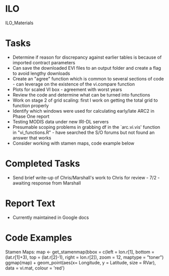 ILO
===

ILO_Materials


Tasks 
=== 
* Determine if reason for discrepancy against earlier tables is because of imported contract parameters 
* Can save the downloaded EVI files to an output folder and create a flag to avoid lengthy downloads 
* Create an "agree" function which is common to several sections of code - can leverage on the existence of the vi.compare function 
* Plots for scaled VI box - agreement with worst years 
* Review the code and determine what can be turned into functions 
* Work on stage 2 of grid scaling: first I work on getting the total grid to function properly
* Identify which windows were used for calculating early/late ARC2 in Phase One report 
* Testing MODIS data under new IRI-DL servers
* Presumable scoping problems in grabbing df in the `arc.vi.vis' function in "vi_functions.R" - have searched the S/O forums but not found an answer that works
* Consider working with stamen maps, code example below 


Completed Tasks
=== 
* Send brief write-up of Chris/Marshall's work to Chris for review - 7/2 - awaiting response from Marshall  



Report Text
===
* Currently maintained in Google docs 


Code Examples
=== 
Stamen Maps: map <- get_stamenmap(bbox = c(left = lon.r[1], bottom = (lat.r[1]+3), top = (lat.r[2]-1), right = lon.r[2]), zoom = 12, maptype = "toner")
ggmap(map) + geom_point(aes(x= Longitude, y = Latitude, size = RVar), data = vi.mat, colour = 'red') 
